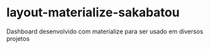 # layout-materialize-sakabatou
Dashboard desenvolvido com materialize para ser usado em diversos projetos
